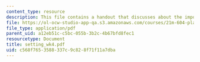 ```yaml
---
content_type: resource
description: This file contains a handout that discusses about the importance of setting.
file: https://ol-ocw-studio-app-qa.s3.amazonaws.com/courses/21m-604-playwriting-i-spring-2005/c568f7653588337c9c828f71f11a7dba_setting_wk4.pdf
file_type: application/pdf
parent_uid: a12eb51c-c5bc-055b-3b2c-4b67bfd8fec1
resourcetype: Document
title: setting_wk4.pdf
uid: c568f765-3588-337c-9c82-8f71f11a7dba
---
```

